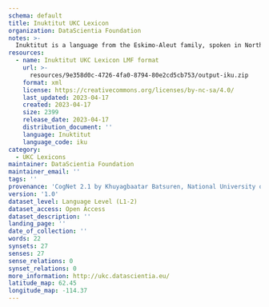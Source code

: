 ```yaml
---
schema: default
title: Inuktitut UKC Lexicon
organization: DataScientia Foundation
notes: >-
  Inuktitut is a language from the Eskimo-Aleut family, spoken in North America. The UKC Lexicon of Inuktitut is represented as a lexico-semantic network. It consists of words, word senses, synsets, as well as sense-level and synset-level relationships.
resources:
  - name: Inuktitut UKC Lexicon LMF format
    url: >-
      resources/9e358d0c-4726-4fa0-8794-80e2cd5cb753/output-iku.zip
    format: xml
    license: https://creativecommons.org/licenses/by-nc-sa/4.0/
    last_updated: 2023-04-17
    created: 2023-04-17
    size: 2399
    release_date: 2023-04-17
    distribution_document: ''
    language: Inuktitut
    language_code: iku
category:
  - UKC Lexicons
maintainer: DataScientia Foundation
maintainer_email: ''
tags: ''
provenance: 'CogNet 2.1 by Khuyagbaatar Batsuren, National University of Mongolia (http://cognet.ukc.disi.unitn.it); Native Languages of the Americas 2021.11. by Laura Redish and Orrin Lewis (http://www.native-languages.org); Princeton WordNet 2.1 by Princeton University (https://wordnet.princeton.edu)'
version: '1.0'
dataset_level: Language Level (L1-2)
dataset_access: Open Access
dataset_description: ''
landing_page: ''
date_of_collection: ''
words: 22
synsets: 27
senses: 27
sense_relations: 0
synset_relations: 0
more_information: http://ukc.datascientia.eu/
latitude_map: 62.45
longitude_map: -114.37
---
```

